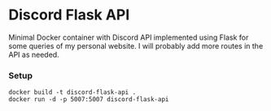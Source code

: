 # Discord Flask API

Minimal Docker container with Discord API implemented using Flask for some queries of my personal website. I will probably add more routes in the API as needed.

### Setup

```docker
docker build -t discord-flask-api .
docker run -d -p 5007:5007 discord-flask-api 
```
